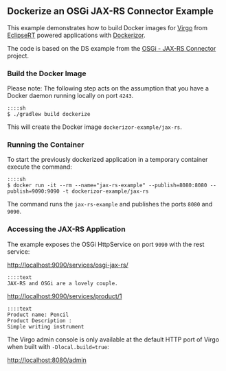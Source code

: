 ## Dockerize an OSGi JAX-RS Connector Example

This example demonstrates how to build Docker images for [Virgo][Virgo] from [EclipseRT][EclipseRT] powered applications with [Dockerizor][Dockerizor].

The code is based on the DS example from the [OSGi - JAX-RS Connector][jax-rs-connector] project.

### Build the Docker Image

Please note: The following step acts on the assumption that you have a Docker daemon running locally on port ``4243``.

    ::::sh
    $ ./gradlew build dockerize

This will create the Docker image ``dockerizor-example/jax-rs``.

### Running the Container

To start the previously dockerized application in a temporary container execute the command:

    ::::sh
    $ docker run -it --rm --name="jax-rs-example" --publish=8080:8080 --publish=9090:9090 -t dockerizor-example/jax-rs

The command runs the ``jax-rs-example`` and publishes the ports ``8080`` and ``9090``.

### Accessing the JAX-RS Application

The example exposes the OSGi HttpService on port ``9090`` with the rest service:

[http://localhost:9090/services/osgi-jax-rs/](http://localhost:9090/services/osgi-jax-rs/)

    ::::text
    JAX-RS and OSGi are a lovely couple.

[http://localhost:9090/services/product/1](http://localhost:9090/services/product/1)

    ::::text
    Product name: Pencil
    Product Description :
    Simple writing instrument    

The Virgo admin console is only available at the default HTTP port of Virgo when built with ``-Dlocal.build=true``:

[http://localhost:8080/admin](http://localhost:8080/admin)

  [Virgo]: http://eclipse.org/virgo
  [EclipseRT]: http://eclipse.org/rt
  [Dockerizor]: https://github.com/eclipsesource/dockerizor
  [jax-rs-connector]: https://github.com/hstaudacher/osgi-jax-rs-connector
